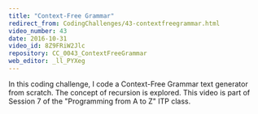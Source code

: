 ```yaml
---
title: "Context-Free Grammar"
redirect_from: CodingChallenges/43-contextfreegrammar.html
video_number: 43
date: 2016-10-31
video_id: 8Z9FRiW2Jlc
repository: CC_0043_ContextFreeGrammar
web_editor: _ll_PYXeg
---
```


In this coding challenge, I code a Context-Free Grammar text generator from scratch.  The concept of recursion is explored. This video is part of Session 7 of the "Programming from A to Z" ITP class.
